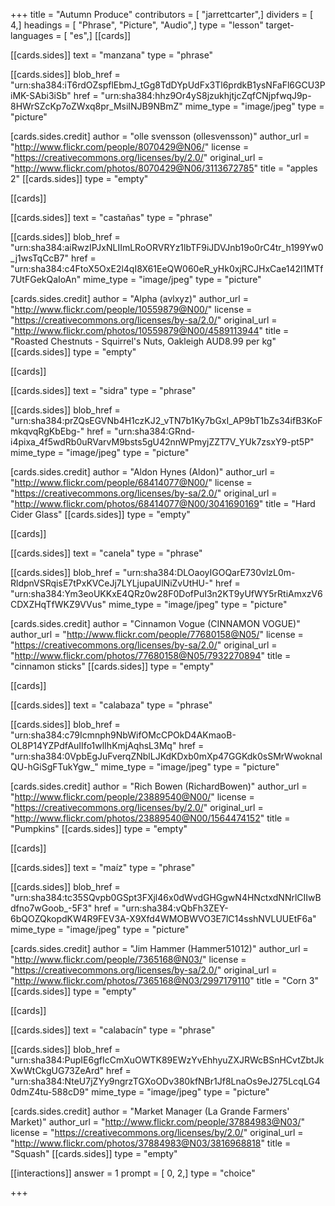 +++
title = "Autumn Produce"
contributors = [ "jarrettcarter",]
dividers = [ 4,]
headings = [ "Phrase", "Picture", "Audio",]
type = "lesson"
target-languages = [ "es",]
[[cards]]

[[cards.sides]]
text = "manzana"
type = "phrase"

[[cards.sides]]
blob_href = "urn:sha384:iT6rdOZspflEbmJ_tGg8TdDYpUdFx3Tl6prdkB1ysNFaFl6GCU3PiMK-SAbi3iSb"
href = "urn:sha384:hhz9Or4yS8jzukhjtjcZqfCNjpfwqJ9p-8HWrSZcKp7oZWxq8pr_MsiINJB9NBmZ"
mime_type = "image/jpeg"
type = "picture"

[cards.sides.credit]
author = "olle svensson (ollesvensson)"
author_url = "http://www.flickr.com/people/8070429@N06/"
license = "https://creativecommons.org/licenses/by/2.0/"
original_url = "http://www.flickr.com/photos/8070429@N06/3113672785"
title = "apples 2"
[[cards.sides]]
type = "empty"

[[cards]]

[[cards.sides]]
text = "castañas"
type = "phrase"

[[cards.sides]]
blob_href = "urn:sha384:aiRwzIPJxNLIImLRoORVRYz1lbTF9iJDVJnb19o0rC4tr_h199Yw0_j1wsTqCcB7"
href = "urn:sha384:c4FtoX5OxE2l4qI8X61EeQW060eR_yHk0xjRCJHxCae142I1MTf7UtFGekQaIoAn"
mime_type = "image/jpeg"
type = "picture"

[cards.sides.credit]
author = "Alpha (avlxyz)"
author_url = "http://www.flickr.com/people/10559879@N00/"
license = "https://creativecommons.org/licenses/by-sa/2.0/"
original_url = "http://www.flickr.com/photos/10559879@N00/4589113944"
title = "Roasted Chestnuts - Squirrel's Nuts, Oakleigh AUD8.99 per kg"
[[cards.sides]]
type = "empty"

[[cards]]

[[cards.sides]]
text = "sidra"
type = "phrase"

[[cards.sides]]
blob_href = "urn:sha384:prZQsEGVNb4H1czKJ2_vTN7b1Ky7bGxI_AP9bT1bZs34ifB3KoFmkqvqRgKbEbg-"
href = "urn:sha384:GRnd-i4pixa_4f5wdRb0uRVarvM9bsts5gU42nnWPmyjZZT7V_YUk7zsxY9-pt5P"
mime_type = "image/jpeg"
type = "picture"

[cards.sides.credit]
author = "Aldon Hynes (Aldon)"
author_url = "http://www.flickr.com/people/68414077@N00/"
license = "https://creativecommons.org/licenses/by-sa/2.0/"
original_url = "http://www.flickr.com/photos/68414077@N00/3041690169"
title = "Hard Cider Glass"
[[cards.sides]]
type = "empty"

[[cards]]

[[cards.sides]]
text = "canela"
type = "phrase"

[[cards.sides]]
blob_href = "urn:sha384:DLOaoyIGOQarE730vlzL0m-RldpnVSRqisE7tPxKVCeJj7LYLjupaUlNiZvUtHU-"
href = "urn:sha384:Ym3eoUKKxE4QRz0w28F0DofPuI3n2KT9yUfWY5rRtiAmxzV6CDXZHqTfWKZ9VVus"
mime_type = "image/jpeg"
type = "picture"

[cards.sides.credit]
author = "Cinnamon Vogue (CINNAMON VOGUE)"
author_url = "http://www.flickr.com/people/77680158@N05/"
license = "https://creativecommons.org/licenses/by-sa/2.0/"
original_url = "http://www.flickr.com/photos/77680158@N05/7932270894"
title = "cinnamon sticks"
[[cards.sides]]
type = "empty"

[[cards]]

[[cards.sides]]
text = "calabaza"
type = "phrase"

[[cards.sides]]
blob_href = "urn:sha384:c79Icmnph9NbWifOMcCPOkD4AKmaoB-OL8P14YZPdfAuIIfo1wlIhKmjAqhsL3Mq"
href = "urn:sha384:0VpbEgJuFverqZNblLJKdKDxb0mXp47GGKdk0sSMrWwoknaIQU-hGiSgFTukYgw_"
mime_type = "image/jpeg"
type = "picture"

[cards.sides.credit]
author = "Rich Bowen (RichardBowen)"
author_url = "http://www.flickr.com/people/23889540@N00/"
license = "https://creativecommons.org/licenses/by/2.0/"
original_url = "http://www.flickr.com/photos/23889540@N00/1564474152"
title = "Pumpkins"
[[cards.sides]]
type = "empty"

[[cards]]

[[cards.sides]]
text = "maíz"
type = "phrase"

[[cards.sides]]
blob_href = "urn:sha384:tc35SQvpb0GSpt3FXjl46x0dWvdGHGgwN4HNctxdNNrlCIIwBdfno7wGoob_-5F3"
href = "urn:sha384:vQbFh3ZEY-6bQOZQkopdKW4R9FEV3A-X9Xfd4WMOBWVO3E7lC14sshNVLUUEtF6a"
mime_type = "image/jpeg"
type = "picture"

[cards.sides.credit]
author = "Jim Hammer (Hammer51012)"
author_url = "http://www.flickr.com/people/7365168@N03/"
license = "https://creativecommons.org/licenses/by-sa/2.0/"
original_url = "http://www.flickr.com/photos/7365168@N03/2997179110"
title = "Corn 3"
[[cards.sides]]
type = "empty"

[[cards]]

[[cards.sides]]
text = "calabacín"
type = "phrase"

[[cards.sides]]
blob_href = "urn:sha384:PupIE6gfIcCmXuOWTK89EWzYvEhhyuZXJRWcBSnHCvtZbtJkXwWtCkgUG73ZeArd"
href = "urn:sha384:NteU7jZYy9ngrzTGXoODv380kfNBr1Jf8LnaOs9eJ275LcqLG40dmZ4tu-588cD9"
mime_type = "image/jpeg"
type = "picture"

[cards.sides.credit]
author = "Market Manager (La Grande Farmers' Market)"
author_url = "http://www.flickr.com/people/37884983@N03/"
license = "https://creativecommons.org/licenses/by/2.0/"
original_url = "http://www.flickr.com/photos/37884983@N03/3816968818"
title = "Squash"
[[cards.sides]]
type = "empty"

[[interactions]]
answer = 1
prompt = [ 0, 2,]
type = "choice"

+++
